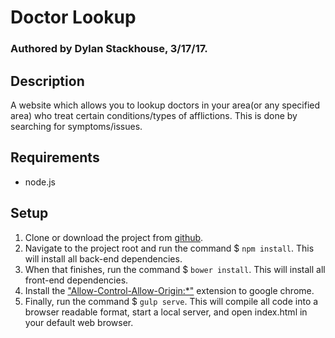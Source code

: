 
# Doctor Lookup

### Authored by Dylan Stackhouse, 3/17/17.

## Description
A website which allows you to lookup doctors in your area(or any specified area) who treat certain conditions/types of afflictions. This is done by searching for symptoms/issues.
## Requirements
* node.js
## Setup
1. Clone or download the project from [github](https://github.com/DylanCStack/doctor-lookup).
2. Navigate to the project root and run the command $ `npm install`. This will install all back-end dependencies.
3. When that finishes, run the command $ `bower install`. This will install all front-end dependencies.
4. Install the ["Allow-Control-Allow-Origin:\*"](https://chrome.google.com/webstore/detail/allow-control-allow-origi/nlfbmbojpeacfghkpbjhddihlkkiljbi/related?hl=en) extension to google chrome. 
4. Finally, run the command $ `gulp serve`. This will compile all code into a browser readable format, start a local server, and open index.html in your default web browser.
